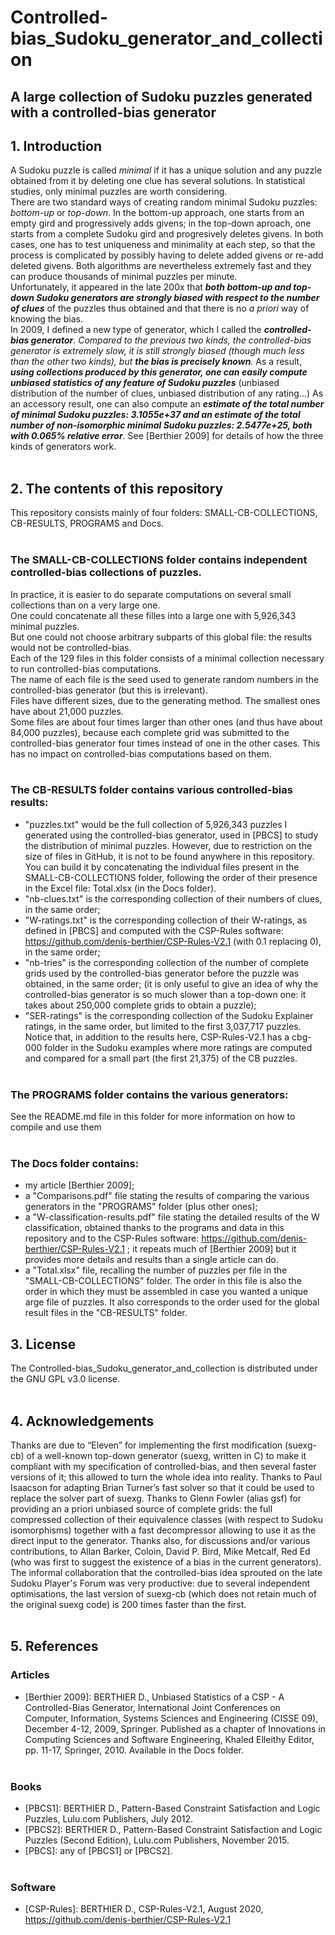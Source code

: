 # Controlled-bias_Sudoku_generator_and_collection
 
## A large collection of Sudoku puzzles generated with a controlled-bias generator</b>



## 1. Introduction<br>
A Sudoku puzzle is called _minimal_ if it has a unique solution and any puzzle obtained from it by deleting one clue has several solutions. In statistical studies, only minimal puzzles are worth considering.<br>
There are two standard ways of creating random minimal Sudoku puzzles: _bottom-up_ or _top-down_. In the bottom-up approach, one starts from an empty gird and progressively adds givens; in the top-down aproach, one starts from a complete Sudoku gird and progresively deletes givens. In both cases, one has to test uniqueness and minimality at each step, so that the process is complicated by possibly having to delete added givens or re-add deleted givens. Both algorithms are nevertheless extremely fast and they can produce thousands of minimal puzzles per minute.<br>
Unfortunately, it appeared in the late 200x that **_both bottom-up and top-down Sudoku generators are strongly biased with respect to the number of clues_** of the puzzles thus obtained and that there is no _a priori_ way of knowing the bias. <br>
In 2009, I defined a new type of generator, which I called the **_controlled-bias generator_**. _Compared to the previous two kinds, the controlled-bias generator is extremely slow, it is still strongly biased (though much less than the other two kinds), but **the bias is precisely known**._ As a result, **_using collections produced by this generator, one can easily compute unbiased statistics of any feature of Sudoku puzzles_** (unbiased distribution of the number of clues, unbiased distribution of any rating...) As an accessory result, one can also compute an **_estimate of the total number of minimal Sudoku puzzles: 3.1055e+37 and an estimate of the total number of non-isomorphic minimal Sudoku puzzles: 2.5477e+25, both with 0.065% relative error_**. See [Berthier 2009] for details of how the three kinds of  generators work. <br><br>


## 2. The contents of this repository<br>
This repository consists mainly of four folders: SMALL-CB-COLLECTIONS, CB-RESULTS,  PROGRAMS and Docs.<br><br>

### The SMALL-CB-COLLECTIONS folder contains independent controlled-bias collections of puzzles.<br>
In practice, it is easier to do separate computations on several small collections than on a very large one.<br>
One could concatenate all these filles into a large one with 5,926,343 minimal puzzles.<br>
But one could not choose arbitrary subparts of this global file: the results would not be controlled-bias.<br>
Each of the 129 files in this folder consists of a minimal collection necessary to run controlled-bias computations.<br>
The name of each file is the seed used to generate random numbers in the controlled-bias generator (but this is irrelevant).<br>
Files have different sizes, due to the generating method. The smallest ones have about 21,000 puzzles.<br>
Some files are about four times larger than other ones (and thus have about 84,000 puzzles), because each complete grid was submitted to the controlled-bias generator four times instead of one in the other cases. This has no impact on controlled-bias computations based on them.<br><br>

### The CB-RESULTS folder contains various controlled-bias results:<br>
* "puzzles.txt" would be the full collection of 5,926,343 puzzles I generated using the controlled-bias generator, used in [PBCS] to study the distribution of minimal puzzles. However, due to restriction on the size of files in GitHub, it is not to be found anywhere in this repository. You can build it by concatenating the individual files present in the SMALL-CB-COLLECTIONS folder, following the order of their presence in the Excel file: Total.xlsx (in the Docs folder).<br>
* "nb-clues.txt" is the corresponding collection of their numbers of clues, in the same order;<br>
* "W-ratings.txt" is the corresponding collection of their W-ratings, as defined in [PBCS] and computed with the CSP-Rules software: https://github.com/denis-berthier/CSP-Rules-V2.1 (with 0.1 replacing 0), in the same order;<br>
* "nb-tries" is the corresponding collection of the number of complete grids used by the controlled-bias generator before the puzzle was obtained, in the same order; (it is only useful to give an idea of why the controlled-bias generator is so much slower than a top-down one: it takes about 250,000 complete grids to obtain a puzzle);<br>
* "SER-ratings" is the corresponding collection of the Sudoku Explainer ratings, in the same order, but limited to the first 3,037,717 puzzles.<br>
Notice that, in addition to the results here, CSP-Rules-V2.1 has a cbg-000 folder in the Sudoku examples where more ratings are computed and compared for a small part (the first 21,375) of the CB puzzles.<br><br>


### The PROGRAMS folder contains the various generators:<br>
See the README.md file in this folder for more information on how to compile and use them <br><br>


### The Docs folder contains:
* my article [Berthier 2009];
* a "Comparisons.pdf" file stating the results of comparing the various generators in the "PROGRAMS" folder (plus other ones);
* a "W-classification-results.pdf" file stating the detailed results of the W classification, obtained thanks to the programs and data in this repository and to the CSP-Rules software: https://github.com/denis-berthier/CSP-Rules-V2.1 ; it repeats much of [Berthier 2009] but it provides more details and results than a single article can do. 
* a "Total.xlsx" file, recalling the number of puzzles per file in the "SMALL-CB-COLLECTIONS" folder. The order in this file is also the order in which they must be assembled in case you wanted a unique arge file of puzzles. It also corresponds to the order used for the global result files in the "CB-RESULTS" folder.



## 3. License<br>
The Controlled-bias_Sudoku_generator_and_collection is distributed under the GNU GPL v3.0 license.<br><br>


## 4. Acknowledgements<br>
Thanks are due to “Eleven” for implementing the first modification (suexg-cb) of a well-known top-down generator (suexg, written in C) to make it compliant with my specification of controlled-bias, and then several faster versions of it; this allowed to turn the whole idea into reality. Thanks to Paul Isaacson for adapting Brian Turner’s fast solver so that it could be used to replace the solver part of suexg. Thanks to Glenn Fowler (alias gsf) for providing an a priori unbiased source of complete grids: the full compressed collection of their equivalence classes (with respect to Sudoku isomorphisms) together with a fast decompressor allowing to use it as the direct input to the generator. Thanks also, for discussions and/or various contributions, to Allan Barker, Coloin, David P. Bird, Mike Metcalf, Red Ed (who was first to suggest the existence of a bias in the current generators). The informal collaboration that the controlled-bias idea sprouted on the late Sudoku Player's Forum was very productive: due to several independent optimisations, the last version of suexg-cb (which does not retain much of the original suexg code) is 200 times faster than the first.<br><br>


## 5. References<br>
### Articles<br>
* [Berthier 2009]: BERTHIER D., Unbiased Statistics of a CSP - A Controlled-Bias Generator, International Joint Conferences on Computer, Information, Systems Sciences and Engineering (CISSE 09), December 4-12, 2009, Springer. Published as a chapter of Innovations in Computing Sciences and Software Engineering, Khaled Elleithy Editor, pp. 11-17, Springer, 2010. Available in the Docs folder.<br><br>

### Books<br>
* [PBCS1]: BERTHIER D., Pattern-Based Constraint Satisfaction and Logic Puzzles, Lulu.com Publishers, July 2012.<br>
* [PBCS2]: BERTHIER D., Pattern-Based Constraint Satisfaction and Logic Puzzles (Second Edition), Lulu.com Publishers, November 2015.<br>
* [PBCS]: any of [PBCS1] or [PBCS2].<br><br>

### Software<br>
* [CSP-Rules]: BERTHIER D., CSP-Rules-V2.1, August 2020, https://github.com/denis-berthier/CSP-Rules-V2.1 <br>
